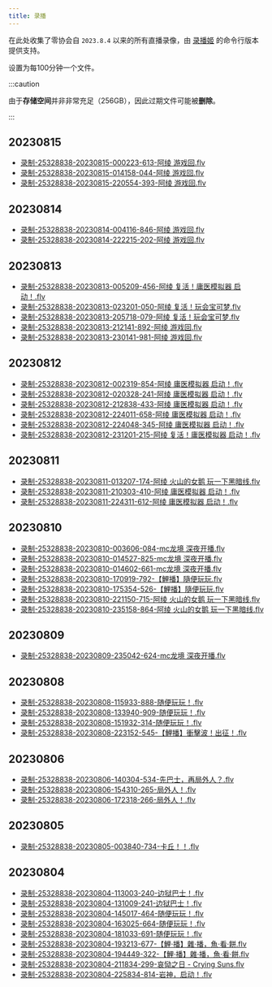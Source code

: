 ```yaml
---
title: 录播
---
```

在此处收集了零协会自 `2023.8.4` 以来的所有直播录像，由 [录播姬](https://rec.danmuji.org/) 的命令行版本提供支持。  

设置为每100分钟一个文件。

:::caution

由于**存储空间**并非非常充足（256GB），因此过期文件可能被**删除**。

:::

## 20230815

- [录制-25328838-20230815-000223-613-阿绫 游戏回.flv](https://record.zeroasso.top/%E5%BD%95%E5%88%B6-25328838-20230815-000223-613-%E9%98%BF%E7%BB%AB%20%E6%B8%B8%E6%88%8F%E5%9B%9E.flv)
- [录制-25328838-20230815-014158-044-阿绫 游戏回.flv](https://record.zeroasso.top/%E5%BD%95%E5%88%B6-25328838-20230815-014158-044-%E9%98%BF%E7%BB%AB%20%E6%B8%B8%E6%88%8F%E5%9B%9E.flv)
- [录制-25328838-20230815-220554-393-阿绫 游戏回.flv](https://record.zeroasso.top/%E5%BD%95%E5%88%B6-25328838-20230815-220554-393-%E9%98%BF%E7%BB%AB%20%E6%B8%B8%E6%88%8F%E5%9B%9E.flv)

## 20230814

- [录制-25328838-20230814-004116-846-阿绫 游戏回.flv](https://record.zeroasso.top/%E5%BD%95%E5%88%B6-25328838-20230814-004116-846-%E9%98%BF%E7%BB%AB%20%E6%B8%B8%E6%88%8F%E5%9B%9E.flv)
- [录制-25328838-20230814-222215-202-阿绫 游戏回.flv](https://record.zeroasso.top/%E5%BD%95%E5%88%B6-25328838-20230814-222215-202-%E9%98%BF%E7%BB%AB%20%E6%B8%B8%E6%88%8F%E5%9B%9E.flv)

## 20230813

- [录制-25328838-20230813-005209-456-阿绫 复活！庸医模拟器 启动！.flv](https://record.zeroasso.top/%E5%BD%95%E5%88%B6-25328838-20230813-005209-456-%E9%98%BF%E7%BB%AB%20%E5%A4%8D%E6%B4%BB%EF%BC%81%E5%BA%B8%E5%8C%BB%E6%A8%A1%E6%8B%9F%E5%99%A8%20%E5%90%AF%E5%8A%A8%EF%BC%81.flv)
- [录制-25328838-20230813-023201-050-阿绫 复活！玩会宝可梦.flv](https://record.zeroasso.top/%E5%BD%95%E5%88%B6-25328838-20230813-023201-050-%E9%98%BF%E7%BB%AB%20%E5%A4%8D%E6%B4%BB%EF%BC%81%E7%8E%A9%E4%BC%9A%E5%AE%9D%E5%8F%AF%E6%A2%A6.flv)
- [录制-25328838-20230813-205718-079-阿绫 复活！玩会宝可梦.flv](https://record.zeroasso.top/%E5%BD%95%E5%88%B6-25328838-20230813-205718-079-%E9%98%BF%E7%BB%AB%20%E5%A4%8D%E6%B4%BB%EF%BC%81%E7%8E%A9%E4%BC%9A%E5%AE%9D%E5%8F%AF%E6%A2%A6.flv)
- [录制-25328838-20230813-212141-892-阿绫 游戏回.flv](https://record.zeroasso.top/%E5%BD%95%E5%88%B6-25328838-20230813-212141-892-%E9%98%BF%E7%BB%AB%20%E6%B8%B8%E6%88%8F%E5%9B%9E.flv)
- [录制-25328838-20230813-230141-981-阿绫 游戏回.flv](https://record.zeroasso.top/%E5%BD%95%E5%88%B6-25328838-20230813-230141-981-%E9%98%BF%E7%BB%AB%20%E6%B8%B8%E6%88%8F%E5%9B%9E.flv)

## 20230812

- [录制-25328838-20230812-002319-854-阿绫 庸医模拟器 启动！.flv](http://record.zeroasso.top/%E5%BD%95%E5%88%B6-25328838-20230812-002319-854-%E9%98%BF%E7%BB%AB%20%E5%BA%B8%E5%8C%BB%E6%A8%A1%E6%8B%9F%E5%99%A8%20%E5%90%AF%E5%8A%A8%EF%BC%81.flv)
- [录制-25328838-20230812-020328-241-阿绫 庸医模拟器 启动！.flv](https://record.zeroasso.top/%E5%BD%95%E5%88%B6-25328838-20230812-020328-241-%E9%98%BF%E7%BB%AB%20%E5%BA%B8%E5%8C%BB%E6%A8%A1%E6%8B%9F%E5%99%A8%20%E5%90%AF%E5%8A%A8%EF%BC%81.flv)
- [录制-25328838-20230812-212838-433-阿绫 庸医模拟器 启动！.flv](https://record.zeroasso.top/%E5%BD%95%E5%88%B6-25328838-20230812-212838-433-%E9%98%BF%E7%BB%AB%20%E5%BA%B8%E5%8C%BB%E6%A8%A1%E6%8B%9F%E5%99%A8%20%E5%90%AF%E5%8A%A8%EF%BC%81.flv)
- [录制-25328838-20230812-224011-658-阿绫 庸医模拟器 启动！.flv](https://record.zeroasso.top/%E5%BD%95%E5%88%B6-25328838-20230812-224011-658-%E9%98%BF%E7%BB%AB%20%E5%BA%B8%E5%8C%BB%E6%A8%A1%E6%8B%9F%E5%99%A8%20%E5%90%AF%E5%8A%A8%EF%BC%81.flv)
- [录制-25328838-20230812-224048-345-阿绫 庸医模拟器 启动！.flv](https://record.zeroasso.top/%E5%BD%95%E5%88%B6-25328838-20230812-224048-345-%E9%98%BF%E7%BB%AB%20%E5%BA%B8%E5%8C%BB%E6%A8%A1%E6%8B%9F%E5%99%A8%20%E5%90%AF%E5%8A%A8%EF%BC%81.flv)
- [录制-25328838-20230812-231201-215-阿绫 复活！庸医模拟器 启动！.flv](https://record.zeroasso.top/%E5%BD%95%E5%88%B6-25328838-20230812-231201-215-%E9%98%BF%E7%BB%AB%20%E5%A4%8D%E6%B4%BB%EF%BC%81%E5%BA%B8%E5%8C%BB%E6%A8%A1%E6%8B%9F%E5%99%A8%20%E5%90%AF%E5%8A%A8%EF%BC%81.flv)

## 20230811

- [录制-25328838-20230811-013207-174-阿绫 火山的女鹅 玩一下黑暗线.flv](https://record.zeroasso.top/%E5%BD%95%E5%88%B6-25328838-20230811-013207-174-%E9%98%BF%E7%BB%AB%20%E7%81%AB%E5%B1%B1%E7%9A%84%E5%A5%B3%E9%B9%85%20%E7%8E%A9%E4%B8%80%E4%B8%8B%E9%BB%91%E6%9A%97%E7%BA%BF.flv)
- [录制-25328838-20230811-210303-410-阿绫 庸医模拟器 启动！.flv](https://record.zeroasso.top/%E5%BD%95%E5%88%B6-25328838-20230811-210303-410-%E9%98%BF%E7%BB%AB%20%E5%BA%B8%E5%8C%BB%E6%A8%A1%E6%8B%9F%E5%99%A8%20%E5%90%AF%E5%8A%A8%EF%BC%81.flv)
- [录制-25328838-20230811-224311-612-阿绫 庸医模拟器 启动！.flv](https://record.zeroasso.top/%E5%BD%95%E5%88%B6-25328838-20230811-224311-612-%E9%98%BF%E7%BB%AB%20%E5%BA%B8%E5%8C%BB%E6%A8%A1%E6%8B%9F%E5%99%A8%20%E5%90%AF%E5%8A%A8%EF%BC%81.flv)

## 20230810

- [录制-25328838-20230810-003606-084-mc龙境 深夜开播.flv](https://record.zeroasso.top/%E5%BD%95%E5%88%B6-25328838-20230810-003606-084-mc%E9%BE%99%E5%A2%83%20%E6%B7%B1%E5%A4%9C%E5%BC%80%E6%92%AD.flv)
- [录制-25328838-20230810-014527-825-mc龙境 深夜开播.flv](https://record.zeroasso.top/%E5%BD%95%E5%88%B6-25328838-20230810-014527-825-mc%E9%BE%99%E5%A2%83%20%E6%B7%B1%E5%A4%9C%E5%BC%80%E6%92%AD.flv)
- [录制-25328838-20230810-014602-661-mc龙境 深夜开播.flv](https://record.zeroasso.top/%E5%BD%95%E5%88%B6-25328838-20230810-014602-661-mc%E9%BE%99%E5%A2%83%20%E6%B7%B1%E5%A4%9C%E5%BC%80%E6%92%AD.flv)
- [录制-25328838-20230810-170919-792-【鯉播】隨便玩玩.flv](https://record.zeroasso.top/%E5%BD%95%E5%88%B6-25328838-20230810-170919-792-%E3%80%90%E9%AF%89%E6%92%AD%E3%80%91%E9%9A%A8%E4%BE%BF%E7%8E%A9%E7%8E%A9.flv)
- [录制-25328838-20230810-175354-526-【鯉播】隨便玩玩.flv](https://record.zeroasso.top/%E5%BD%95%E5%88%B6-25328838-20230810-175354-526-%E3%80%90%E9%AF%89%E6%92%AD%E3%80%91%E9%9A%A8%E4%BE%BF%E7%8E%A9%E7%8E%A9.flv)
- [录制-25328838-20230810-221150-715-阿绫 火山的女鹅 玩一下黑暗线.flv](https://record.zeroasso.top/%E5%BD%95%E5%88%B6-25328838-20230810-221150-715-%E9%98%BF%E7%BB%AB%20%E7%81%AB%E5%B1%B1%E7%9A%84%E5%A5%B3%E9%B9%85%20%E7%8E%A9%E4%B8%80%E4%B8%8B%E9%BB%91%E6%9A%97%E7%BA%BF.flv)
- [录制-25328838-20230810-235158-864-阿绫 火山的女鹅 玩一下黑暗线.flv](https://record.zeroasso.top/%E5%BD%95%E5%88%B6-25328838-20230810-235158-864-%E9%98%BF%E7%BB%AB%20%E7%81%AB%E5%B1%B1%E7%9A%84%E5%A5%B3%E9%B9%85%20%E7%8E%A9%E4%B8%80%E4%B8%8B%E9%BB%91%E6%9A%97%E7%BA%BF.flv)

## 20230809

- [录制-25328838-20230809-235042-624-mc龙境 深夜开播.flv](https://record.zeroasso.top/%E5%BD%95%E5%88%B6-25328838-20230809-235042-624-mc%E9%BE%99%E5%A2%83%20%E6%B7%B1%E5%A4%9C%E5%BC%80%E6%92%AD.flv)

## 20230808

- [录制-25328838-20230808-115933-888-随便玩玩！.flv](https://record.zeroasso.top/%E5%BD%95%E5%88%B6-25328838-20230808-115933-888-%E9%9A%8F%E4%BE%BF%E7%8E%A9%E7%8E%A9%EF%BC%81.flv)
- [录制-25328838-20230808-133940-909-随便玩玩！.flv](https://record.zeroasso.top/%E5%BD%95%E5%88%B6-25328838-20230808-133940-909-%E9%9A%8F%E4%BE%BF%E7%8E%A9%E7%8E%A9%EF%BC%81.flv)
- [录制-25328838-20230808-151932-314-随便玩玩！.flv](https://record.zeroasso.top/%E5%BD%95%E5%88%B6-25328838-20230808-151932-314-%E9%9A%8F%E4%BE%BF%E7%8E%A9%E7%8E%A9%EF%BC%81.flv)
- [录制-25328838-20230808-223152-545-【鯉播】衝擊波！出征！.flv](https://record.zeroasso.top/%E5%BD%95%E5%88%B6-25328838-20230808-223152-545-%E3%80%90%E9%AF%89%E6%92%AD%E3%80%91%E8%A1%9D%E6%93%8A%E6%B3%A2%EF%BC%81%E5%87%BA%E5%BE%81%EF%BC%81.flv)

## 20230806

- [录制-25328838-20230806-140304-534-先巴士，再局外人？.flv](https://record.zeroasso.top/%E5%BD%95%E5%88%B6-25328838-20230806-140304-534-%E5%85%88%E5%B7%B4%E5%A3%AB%EF%BC%8C%E5%86%8D%E5%B1%80%E5%A4%96%E4%BA%BA%EF%BC%9F.flv)
- [录制-25328838-20230806-154310-265-局外人！.flv](https://record.zeroasso.top/%E5%BD%95%E5%88%B6-25328838-20230806-154310-265-%E5%B1%80%E5%A4%96%E4%BA%BA%EF%BC%81.flv)
- [录制-25328838-20230806-172318-266-局外人！.flv](https://record.zeroasso.top/%E5%BD%95%E5%88%B6-25328838-20230806-172318-266-%E5%B1%80%E5%A4%96%E4%BA%BA%EF%BC%81.flv)

## 20230805

- [录制-25328838-20230805-003840-734-卡丘！！.flv](https://record.zeroasso.top/%E5%BD%95%E5%88%B6-25328838-20230805-003840-734-%E5%8D%A1%E4%B8%98%EF%BC%81%EF%BC%81.flv)

## 20230804

- [录制-25328838-20230804-113003-240-边狱巴士！.flv](https://record.zeroasso.top/%E5%BD%95%E5%88%B6-25328838-20230804-113003-240-%E8%BE%B9%E7%8B%B1%E5%B7%B4%E5%A3%AB%EF%BC%81.flv)
- [录制-25328838-20230804-131009-241-边狱巴士！.flv](https://record.zeroasso.top/%E5%BD%95%E5%88%B6-25328838-20230804-131009-241-%E8%BE%B9%E7%8B%B1%E5%B7%B4%E5%A3%AB%EF%BC%81.flv)
- [录制-25328838-20230804-145017-464-随便玩玩！.flv](https://record.zeroasso.top/%E5%BD%95%E5%88%B6-25328838-20230804-145017-464-%E9%9A%8F%E4%BE%BF%E7%8E%A9%E7%8E%A9%EF%BC%81.flv)
- [录制-25328838-20230804-163025-664-随便玩玩！.flv](https://record.zeroasso.top/%E5%BD%95%E5%88%B6-25328838-20230804-163025-664-%E9%9A%8F%E4%BE%BF%E7%8E%A9%E7%8E%A9%EF%BC%81.flv)
- [录制-25328838-20230804-181033-691-随便玩玩！.flv](https://record.zeroasso.top/%E5%BD%95%E5%88%B6-25328838-20230804-181033-691-%E9%9A%8F%E4%BE%BF%E7%8E%A9%E7%8E%A9%EF%BC%81.flv)
- [录制-25328838-20230804-193213-677-【鯉·播】雜·播，魚·看·餅.flv](https://record.zeroasso.top/%E5%BD%95%E5%88%B6-25328838-20230804-193213-677-%E3%80%90%E9%AF%89%C2%B7%E6%92%AD%E3%80%91%E9%9B%9C%C2%B7%E6%92%AD%EF%BC%8C%E9%AD%9A%C2%B7%E7%9C%8B%C2%B7%E9%A4%85.flv)
- [录制-25328838-20230804-194449-322-【鯉·播】雜·播，魚·看·餅.flv](https://record.zeroasso.top/%E5%BD%95%E5%88%B6-25328838-20230804-194449-322-%E3%80%90%E9%AF%89%C2%B7%E6%92%AD%E3%80%91%E9%9B%9C%C2%B7%E6%92%AD%EF%BC%8C%E9%AD%9A%C2%B7%E7%9C%8B%C2%B7%E9%A4%85.flv)
- [录制-25328838-20230804-211834-299-哀恸之日 - Crying Suns.flv](https://record.zeroasso.top/%E5%BD%95%E5%88%B6-25328838-20230804-211834-299-%E5%93%80%E6%81%B8%E4%B9%8B%E6%97%A5%20-%20Crying%20Suns.flv)
- [录制-25328838-20230804-225834-814-岩神，启动！.flv](https://record.zeroasso.top/%E5%BD%95%E5%88%B6-25328838-20230804-225834-814-%E5%B2%A9%E7%A5%9E%EF%BC%8C%E5%90%AF%E5%8A%A8%EF%BC%81.flv)

<!--ovo-->
